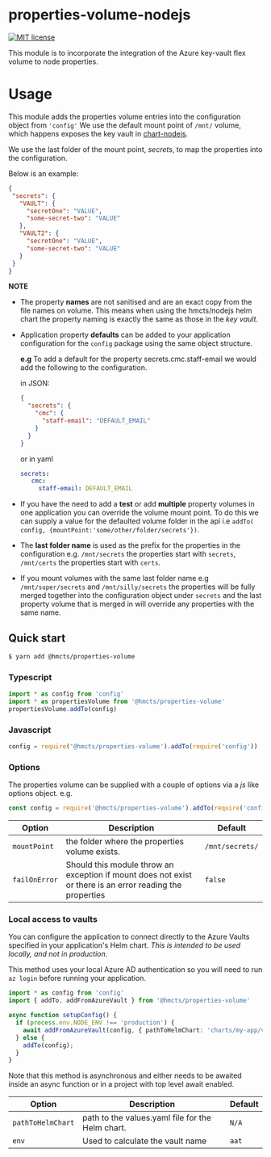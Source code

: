# properties-volume-nodejs
[![MIT license](http://img.shields.io/badge/license-MIT-brightgreen.svg)](http://opensource.org/licenses/MIT)

This module is to incorporate the integration of the Azure key-vault flex volume to node properties.

# Usage
This module adds the properties volume entries into the configuration object from `'config'`
We use the default mount point of `/mnt/` volume, which happens exposes the key vault in [chart-nodejs](https://github.com/hmcts/chart-nodejs).

We use the last folder of the mount point, _secrets_, to map the properties into the configuration. 

Below is an example:
 ```json
{
  "secrets": {
    "VAULT": {
      "secretOne": "VALUE",
      "some-secret-two": "VALUE"
    },
    "VAULT2": {
      "secretOne": "VALUE",
      "some-secret-two": "VALUE"
    }
  }
}
```

**NOTE**
- The property **names** are not sanitised and are an exact copy from the file names on volume. This means when using 
  the hmcts/nodejs helm chart the property naming is exactly the same as those in the _key vault_.
  
- Application property **defaults** can be added to your application configuration for the `config` package using 
  the same object structure. 
   
   **e.g** To add a default for the property secrets.cmc.staff-email we would add the following to the configuration.
   
   in JSON:
   ```json 
   {
     "secrets": {
       "cmc": {
         "staff-email": "DEFAULT_EMAIL"
       }
     }
   }
   ```
   or in yaml
   ```yaml
   secrets:
      cmc:
        staff-email: DEFAULT_EMAIL
 
   ```
- If you have the need to add a **test** or add **multiple** property volumes in one application you can 
  override the volume mount point. To do this we can supply a value for the defaulted volume folder in the api
  i.e `addTo( config, {mountPoint:'some/other/folder/secrets'})`. 
  
- The **last folder name** is used as the prefix for the properties in the configuration 
  e.g. `/mnt/secrets` the properties start with `secrets`,  `/mnt/certs` the properties start with `certs`.
   
- If you mount volumes with the same last folder name e.g `/mnt/super/secrets` and `/mnt/silly/secrets`
  the properties will be fully merged together into the configuration object under `secrets` and the last property 
  volume that is merged in will override any properties with the same name.
 
## Quick start
```bash
$ yarn add @hmcts/properties-volume
```

### Typescript
```typescript
import * as config from 'config'
import * as propertiesVolume from '@hmcts/properties-volume'
propertiesVolume.addTo(config)
```

### Javascript
```javascript
config = require('@hmcts/properties-volume').addTo(require('config'))
```
 
### Options
The properties volume can be supplied with a couple of options via a _js_ like options object.
e.g.
```javascript
const config = require('@hmcts/properties-volume').addTo(require('config'),{mountPoint:'some/properties/mount/point'})
```

| Option | Description | Default | 
| ------ | ----------- | ------- |
| `mountPoint` | the folder where the properties volume exists. | `/mnt/secrets/`| 
| `failOnError` | Should this module throw an exception if mount does not exist or there is an error reading the properties | `false` | 

### Local access to vaults

You can configure the application to connect directly to the Azure Vaults specified in your application's Helm chart. *This is intended to be used locally, and not in production*.

This method uses your local Azure AD authentication so you will need to run `az login` before running your application.

```typescript
import * as config from 'config'
import { addTo, addFromAzureVault } from '@hmcts/properties-volume'

async function setupConfig() {
  if (process.env.NODE_ENV !== 'production') {
    await addFromAzureVault(config, { pathToHelmChart: 'charts/my-app/values.yaml' });
  } else {
    addTo(config);
  }
}
```

Note that this method is asynchronous and either needs to be awaited inside an async function or in a project with top level await enabled.

| Option | Description | Default | 
| ------ | ----------- | ------- |
| `pathToHelmChart` | path to the values.yaml file for the Helm chart. | `N/A`| 
| `env` | Used to calculate the vault name | `aat` | 

